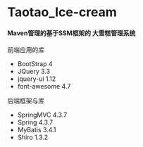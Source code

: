 # Taotao_Ice-cream
#### Maven管理的基于SSM框架的 大雪糕管理系统

前端应用的库
- BootStrap 4 
- JQuery 3.3
- jquery-ui 1.12
- font-awesome 4.7

后端框架与库
- SpringMVC 4.3.7
- Spring 4.3.7
- MyBatis 3.4.1
- Shiro 1.3.2
